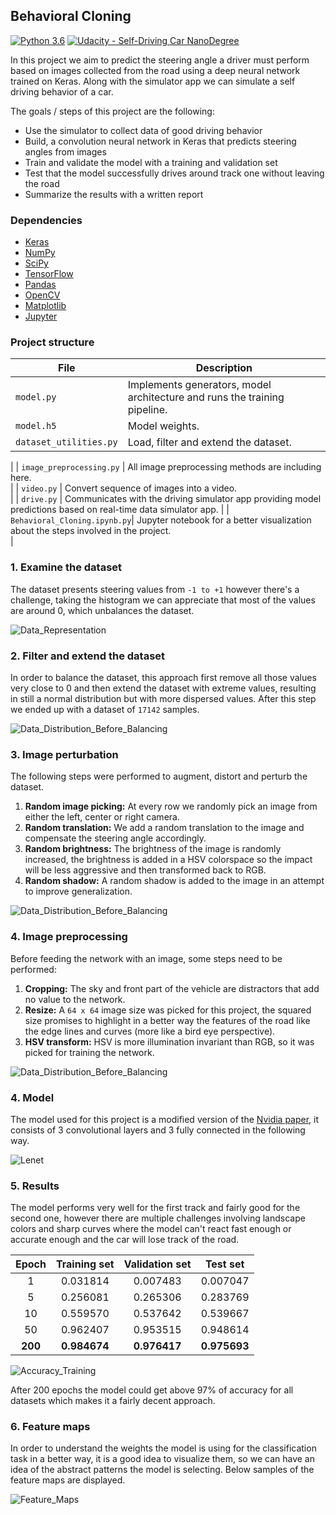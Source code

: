 ## Behavioral Cloning
[![Python 3.6](https://img.shields.io/badge/python-3.6-blue.svg)](https://www.python.org/downloads/release/python-360/)
[![Udacity - Self-Driving Car NanoDegree](https://s3.amazonaws.com/udacity-sdc/github/shield-carnd.svg)](http://www.udacity.com/drive)


In this project we aim to predict the steering angle a driver must perform based on images collected from the road using a deep neural network trained on Keras. Along with the simulator app we can simulate a self driving behavior of a car.

The goals / steps of this project are the following:
* Use the simulator to collect data of good driving behavior
* Build, a convolution neural network in Keras that predicts steering angles from images
* Train and validate the model with a training and validation set
* Test that the model successfully drives around track one without leaving the road
* Summarize the results with a written report

### Dependencies

- [Keras](https://keras.io/)
- [NumPy](http://www.numpy.org/)
- [SciPy](https://www.scipy.org/)
- [TensorFlow](http://tensorflow.org)
- [Pandas](http://pandas.pydata.org/)
- [OpenCV](http://opencv.org/)
- [Matplotlib](http://matplotlib.org/)
- [Jupyter](http://jupyter.org/)

### Project structure
 File                         | Description                                                                        |
| ---------------------------- | ---------------------------------------------------------------------------------- |
| `model.py`                   | Implements generators, model architecture and runs the training pipeline.             |
| `model.h5`                   | Model weights.                                                                     |
| `dataset_utilities.py`       | Load, filter and extend the dataset.                      
|
| `image_preprocessing.py`     | All image preprocessing methods are including here.                      
|
| `video.py`     			   | Convert sequence of images into a video.                      
|
| `drive.py`                   | Communicates with the driving simulator app providing model predictions based on real-time data simulator app. |
| `Behavioral_Cloning.ipynb.py`| Jupyter notebook for a better visualization about the steps involved in the project.                      
|

### 1. Examine the dataset

The dataset presents steering values from `-1 to +1` however there's a challenge, taking the histogram we can appreciate that most of the values are around 0, which unbalances the dataset.

![Data_Representation](https://github.com/ajimenezjulio/P3_Traffic_Sign_Recognition/blob/master/Markdown/Data_Representation.png)


### 2. Filter and extend the dataset

In order to balance the dataset, this approach first remove all those values very close to 0 and then extend the dataset with extreme values, resulting in still a normal distribution but with more dispersed values. After this step we ended up with a dataset of `17142` samples.

![Data_Distribution_Before_Balancing](https://github.com/ajimenezjulio/P3_Traffic_Sign_Recognition/blob/master/Markdown/Data_Distribution_Before_Balancing.png)


### 3. Image perturbation

The following steps were performed to augment, distort and perturb the dataset.

1. **Random image picking:** At every row we randomly pick an image from either the left, center or right camera.
2. **Random translation:** We add a random translation to the image and compensate the steering angle accordingly. 
3. **Random brightness:** The brightness of the image is randomly increased, the brightness is added in a HSV colorspace so the impact will be less aggressive and then transformed back to RGB.
4. **Random shadow:** A random shadow is added to the image in an attempt to improve generalization.

![Data_Distribution_Before_Balancing](https://github.com/ajimenezjulio/P3_Traffic_Sign_Recognition/blob/master/Markdown/Data_Distribution_After_Balancing.png)

### 4. Image preprocessing 
Before feeding the network with an image, some steps need to be performed:

1. **Cropping:** The sky  and front part of the vehicle are distractors that add no value to the network.
2. **Resize:** A `64 x 64` image size was picked for this project, the squared size promises to highlight in a better way the features of the road like the edge lines and curves (more like a bird eye perspective).
3. **HSV transform:** HSV is more illumination invariant than RGB, so it was picked for training the network.

![Data_Distribution_Before_Balancing](https://github.com/ajimenezjulio/P3_Traffic_Sign_Recognition/blob/master/Markdown/Data_Distribution_After_Balancing.png)

### 4. Model

The model used for this project is a modified version of the [Nvidia paper](https://arxiv.org/abs/1604.07316), it consists of 3 convolutional layers and 3 fully connected in the following way.

![Lenet](https://github.com/ajimenezjulio/P3_Traffic_Sign_Recognition/blob/master/Markdown/Lenet.png)


### 5. Results

The model performs very well for the first track and fairly good for the second one, however there are multiple challenges involving landscape colors and sharp curves where the model can't react fast enough or accurate enough and the car will lose track of the road.

| Epoch | Training set | Validation set | Test set |
|:-----:|:------------:|:--------------:|:--------:|
| 1 | 0.031814 | 0.007483 | 0.007047 |
| 5 | 0.256081 | 0.265306 | 0.283769 |
| 10 | 0.559570 | 0.537642 | 0.539667 |
| 50 | 0.962407 | 0.953515 | 0.948614 |
| **200** | **0.984674** | **0.976417** | **0.975693** |

![Accuracy_Training](https://github.com/ajimenezjulio/P3_Traffic_Sign_Recognition/blob/master/Results/3conv-2fc%203-16-32-64-1024-84-43__0.0005_128_Final.jpeg)

After 200 epochs the model could get above 97% of accuracy for all datasets which makes it a fairly decent approach.

### 6. Feature maps

In order to understand the weights the model is using for the classification task in a better way, it is a good idea to visualize them, so we can have an idea of the abstract patterns the model is selecting. Below samples of the feature maps are displayed.

![Feature_Maps](https://github.com/ajimenezjulio/P3_Traffic_Sign_Recognition/blob/master/Markdown/Feature_Maps.png)